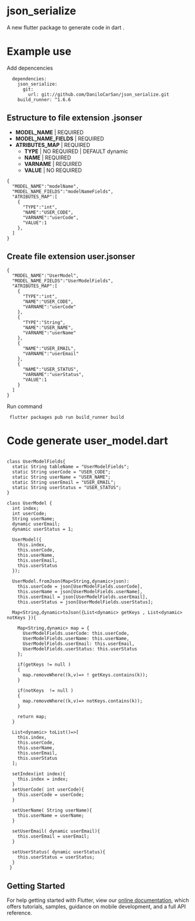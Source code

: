 # json_serialize

A new flutter package to generate code in dart .


# Example use  

Add  depencencies
````
  dependencies:
    json_serialize:
      git:
        url: git://github.com/DaniloCarSan/json_serialize.git
    build_runner: ^1.6.6
````
## Estructure to file extension .jsonser

- **MODEL_NAME** | REQUIRED
- **MODEL_NAME_FIELDS** | REQUIRED
- **ATRIBUTES_MAP** | REQUIRED
  - **TYPE** | NO REQUIRED | DEFAULT dynamic
  - **NAME** | REQUIRED
  - **VARNAME** | REQUIRED
  - **VALUE** | NO REQUIRED

````
{
  "MODEL_NAME":"modelName",
  "MODEL_NAME_FIELDS":"modelNameFields",
  "ATRIBUTES_MAP":[
    {
      "TYPE":"int",
      "NAME":"USER_CODE",
      "VARNAME":"userCode",
      "VALUE":1
    },
  ]
}
````



## Create file extension user.jsonser
````
{
  "MODEL_NAME":"UserModel",
  "MODEL_NAME_FIELDS":"UserModelFields",
  "ATRIBUTES_MAP":[
    {
      "TYPE":"int",
      "NAME":"USER_CODE",
      "VARNAME":"userCode"
    },
    {
      "TYPE":"String",
      "NAME":"USER_NAME",
      "VARNAME":"userName"
    },
    {
      "NAME":"USER_EMAIL",
      "VARNAME":"userEmail"
    },
    {
      "NAME":"USER_STATUS",
      "VARNAME":"userStatus",
      "VALUE":1
    }
  ]
}

````

Run command
````
 flutter packages pub run build_runner build
````

# Code generate user_model.dart
````

class UserModelFields{
  static String tableName = "UserModelFields";
  static String userCode = "USER_CODE";
  static String userName = "USER_NAME";
  static String userEmail = "USER_EMAIL";
  static String userStatus = "USER_STATUS";
}

class UserModel {
  int index;
  int userCode; 
  String userName; 
  dynamic userEmail; 
  dynamic userStatus = 1;

  UserModel({
    this.index,
    this.userCode,
    this.userName,
    this.userEmail,
    this.userStatus
  });

  UserModel.fromJson(Map<String,dynamic>json):
    this.userCode = json[UserModelFields.userCode],
    this.userName = json[UserModelFields.userName],
    this.userEmail = json[UserModelFields.userEmail],
    this.userStatus = json[UserModelFields.userStatus];
  
  Map<String,dynamic>toJson({List<dynamic> getKeys , List<dynamic>  notKeys }){

    Map<String,dynamic> map = {
      UserModelFields.userCode: this.userCode,
      UserModelFields.userName: this.userName,
      UserModelFields.userEmail: this.userEmail,
      UserModelFields.userStatus: this.userStatus    
    }; 

    if(getKeys != null )
    { 
      map.removeWhere((k,v)=> ! getKeys.contains(k)); 
    }
 
    if(notKeys  != null ) 
    { 
      map.removeWhere((k,v)=> notKeys.contains(k)); 
    } 

    return map;
  }

  List<dynamic> toList()=>[
    this.index,
    this.userCode,
    this.userName,
    this.userEmail,
    this.userStatus
  ];

  setIndex(int index){
    this.index = index;
  }
  setUserCode( int userCode){
    this.userCode = userCode; 
  }

  setUserName( String userName){
    this.userName = userName; 
  }

  setUserEmail( dynamic userEmail){
    this.userEmail = userEmail; 
  }

  setUserStatus( dynamic userStatus){
    this.userStatus = userStatus; 
  }  
 }
````

## Getting Started

For help getting started with Flutter, view our 
[online documentation](https://flutter.dev/docs), which offers tutorials, 
samples, guidance on mobile development, and a full API reference.
